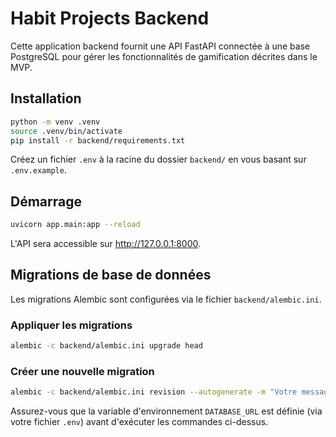 # Habit Projects Backend

Cette application backend fournit une API FastAPI connectée à une base PostgreSQL pour gérer les fonctionnalités de gamification décrites dans le MVP.

## Installation

```bash
python -m venv .venv
source .venv/bin/activate
pip install -r backend/requirements.txt
```

Créez un fichier `.env` à la racine du dossier `backend/` en vous basant sur `.env.example`.

## Démarrage

```bash
uvicorn app.main:app --reload
```

L'API sera accessible sur http://127.0.0.1:8000.

## Migrations de base de données

Les migrations Alembic sont configurées via le fichier `backend/alembic.ini`.

### Appliquer les migrations

```bash
alembic -c backend/alembic.ini upgrade head
```

### Créer une nouvelle migration

```bash
alembic -c backend/alembic.ini revision --autogenerate -m "Votre message"
```

Assurez-vous que la variable d'environnement `DATABASE_URL` est définie (via votre fichier `.env`) avant d'exécuter les commandes ci-dessus.
